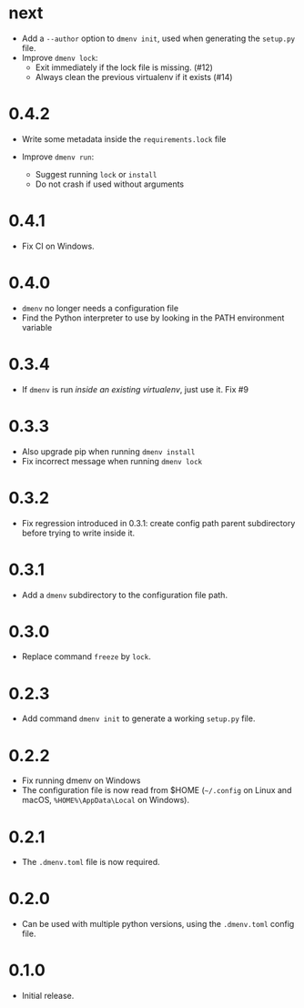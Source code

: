 # next

* Add a `--author` option to `dmenv init`, used when generating the `setup.py` file.
* Improve `dmenv lock`:
  * Exit immediately if the lock file is missing. (#12)
  * Always clean the previous virtualenv if it exists (#14)


# 0.4.2

* Write some metadata inside the `requirements.lock` file

* Improve `dmenv run`:
  * Suggest running `lock` or `install`
  * Do not crash if used without arguments


# 0.4.1

* Fix CI on Windows.

# 0.4.0

* `dmenv` no longer needs a configuration file
* Find the Python interpreter to use by looking in the PATH environment variable

# 0.3.4

* If `dmenv` is run *inside an existing virtualenv*, just use it. Fix #9

# 0.3.3

* Also upgrade pip when running `dmenv install`
* Fix incorrect message when running `dmenv lock`

# 0.3.2

* Fix regression introduced in 0.3.1: create config path parent subdirectory
  before trying to write inside it.

# 0.3.1

* Add a `dmenv` subdirectory to the configuration file path.

# 0.3.0

* Replace command `freeze` by `lock`.

# 0.2.3

* Add command `dmenv init` to generate a working `setup.py` file.

# 0.2.2

* Fix running dmenv on Windows
* The configuration file is now read from $HOME (`~/.config` on Linux and macOS, `%HOME%\AppData\Local` on Windows).

# 0.2.1

* The `.dmenv.toml` file is now required.

# 0.2.0

* Can be used with multiple python versions, using the `.dmenv.toml` config file.

# 0.1.0

* Initial release.
